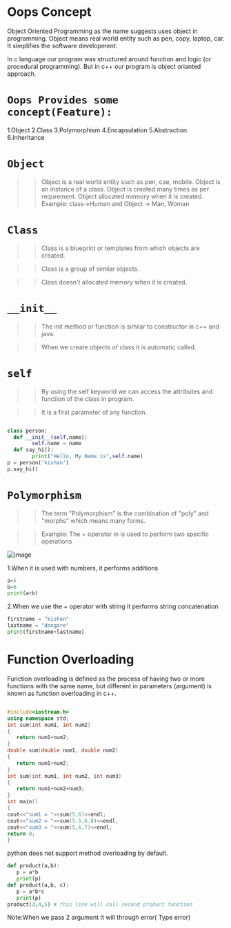 # Oops Concept

Object Oriented Programming as the name suggests uses object in programming.
Object means real world entity such as pen, copy, laptop, car.
It simplifies the software development.

In c language our program was structured around function and logic (or procedural programming).
But in c++ our program is object orianted approach.

# ```Oops Provides some concept(Feature):```

1.Object
2.Class
3.Polymorphism
4.Encapsulation
5.Abstraction
6.Inheritance

# ```Object```

>> Object is a real world entity such as pen, cae, mobile.
>> Object is an instance of a class.
>> Object is created many times as per requrement.
>> Object allocated memory when it is created.
>> Example: class->Human and Object -> Man, Woman

# ```Class```

>>Class is a blueprint or templates from which objects are created.

>>Class is a group of similar objects.

>>Class doesn't allocated memory when it is created.

# ```__init__```

>>The init method or function is similar to constructor in c++ and java.

>>When we create objects of class it is automatic called.

# ```self```

>> By using the self keyworld we can access the attributes and function of the class in program.

>> It is a first parameter of any function.

```python

class person:
  def __init__(self,name):
        self.name = name
  def say_hi():
        print("Hello, My Name is",self.name)
p = person('kishan')
p.say_hi()

```

# ```Polymorphism```

>> The term "Polymorphism" is the combination of "poly" and "morphs" which means many forms.

>> Example: The + operator in is used to perform two specific operations

![image](https://user-images.githubusercontent.com/66677660/208247018-519d4931-3609-47e8-9069-bc7fba9451cf.png)

 1.When it is used with numbers, it performs additions

```python
a=5
b=6
print(a+b)
```

2.When we use the  + operator with string it performs string concatenation

```python
firstname = "kishan"
lastname = "dongare"
print(firstname+lastname)
```
# Function Overloading

Function overloading is defined as the process of having two or more functions with the same name,
but different in parameters (argument) is known as function overloading in c++.

```c++

#include<iostream.h>
using namespace std;
int sum(int num1, int num2)
{  
   return num1+num2;
}
double sum(double num1, double num2)
{  
   return num1+num2;
}
int sum(int num1, int num2, int num3)
{  
   return num1+num2+num3;
}
int main()
{
cout<<"sum1 = "<<sum(5,6)<<endl;
cout<<"sum2 = "<<sum(5.5,6.8)<<endl;
cout<<"sum3 = "<<sum(5,6,7)<<endl;
return 0;
}
```

python does not support method overloading by default.

```python
def product(a,b):
   p = a*b
   print(p)
def product(a,b, c):
   p = a*b*c
   print(p)
product(3,4,5) # this line will call second product function
```
Note:When we pass 2 argument It will through error( Type error)









